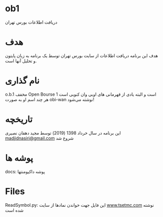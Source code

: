﻿# ob1
دریافت اطلاعات بورس تهران

هدف
===
هدف این برنامه دریافت اطلاعات از سایت بورس تهران توسط یک برنامه به زبان پایتون و تحلیل آنها است.

نام گذاری
======
o.b.1 مخفف Open Bourse 1 است و البته یادی از قهرمانی های اوبی وان کنوبی است هر چند اسم او به صورت obi-wan نوشته می‌شود!

تاریخچه
=====
این برنامه در سال خرداد 1398 (2019) توسط مجید دهقان نصیری madjidnasiri@gmail.com شروع شد

پوشه ها
=========
docs: پوشه داکیومنتها

Files
=====
ReadSymbol.py: این فایل جهت خواندن نمادها از سایت www.tsetmc.com نوشته شده است
